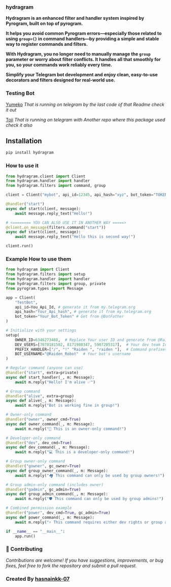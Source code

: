 ### hydragram

**Hydragram is an enhanced filter and handler system inspired by Pyrogram, built on top of pyrogram.**

**It helps you avoid common Pyrogram errors—especially those related to using `group={}` in command handlers—by providing a simple and stable way to register commands and filters.**

**With Hydragram, you no longer need to manually manage the `group` parameter or worry about filter conflicts. It handles all that smoothly for you, so your commands work reliably every time.**

**Simplify your Telegram bot development and enjoy clean, easy-to-use decorators and filters designed for real-world use.**

### Testing Bot
[Yumeko](https://t.me/Yumeko_ProXBot) *That is running on telegram by the last code of that Readme check it out*

[Toji](https://t.me/Toji_ProXBot) *That is running on telegram with Another repo where this package used check it also*

## Installation

```bash
pip install hydragram

```
### How to use it

```python
from hydragram.client import Client
from hydragram.handler import handler
from hydragram.filters import command, group

client = Client("mybot", api_id=12345, api_hash="xyz", bot_token="TOKEN")

@handler("start")
async def start(client, message):
    await message.reply_text("Hello!")

# <======== YOU CAN ALSO USE IT IN ANOTHER WAY =====>
@client.on_message(filters.command("start"))
async def start(client, message):
    await message.reply_text("Hello this is second way!")

client.run()
```


### Example How to use them 
```python
from hydragram import Client
from hydragram.filters import setup 
from hydragram.handler import handler
from hydragram.filters import group, private
from pyrogram.types import Message

app = Client(
    "TestBot",
    api_id=You_Api_Id, # generate it from my.telegram.org
    api_hash="Your_Api_hash", # generate it from my.telegram.org
    bot_token="Your_Bot_Token" # Get from @BotFather
)

# Initialize with your settings
setup(
    OWNER_ID=6346273488,  # Replace Your user ID and generate from @Raiden_Robot
    DEV_USERS=[7078181502, 8171988347, 5907205317],  # Your dev team Id and generate Their I'd from @Raiden_Robot
    PREFIX_HANDLER=["/", "!" "Raiden ", "raiden "],  # Command prefixes
    BOT_USERNAME="@Raiden_Robot"  # Your bot's username
)

# Regular command (anyone can use)
@handler("start", extra=private)
async def start_handler(_, m: Message):
    await m.reply("Hello! I'm alive ✅")

# Group command
@handler("alive", extra=group)
async def alive(_, m: Message):
    await m.reply("Bot is working fine in group!")

# Owner-only command
@handler("owner", owner_cmd=True)
async def owner_command(_, m: Message):
    await m.reply("👑 This is an owner-only command!")

# Developer-only command
@handler("dev", dev_cmd=True)
async def dev_command(_, m: Message):
    await m.reply("💻 This is a developer-only command!")

# Group owner-only command
@handler("gowner", gc_owner=True)
async def group_owner_command(_, m: Message):
    await m.reply("🏘️ This command can only be used by group owners!")

# Group admin-only command (includes owner)
@handler("gadmin", gc_admin=True)
async def group_admin_command(_, m: Message):
    await m.reply("🛡️ This command can only be used by group admins!")

# Combined permission example
@handler("power", dev_cmd=True, gc_admin=True)
async def power_command(_, m: Message):
    await m.reply("⚡ This command requires either dev rights or group admin!")

if __name__ == "__main__":
    app.run()

```
### 🤝 Contributing

*Contributions are welcome! If you have suggestions, improvements, or bug fixes,
feel free to fork the repository and submit a pull request.*

### Created By [hasnainkk-07](https://github.com/hasnainkk-07)
